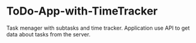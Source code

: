 # ToDo-App-with-TimeTracker
Task menager with subtasks and time tracker.
Application use API to get data about tasks from the server.
